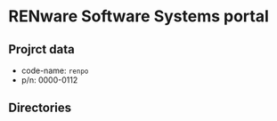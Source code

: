 # RENware Software Systems portal

## Projrct data

* code-name: `renpo`
* p/n: 0000-0112

## Directories





